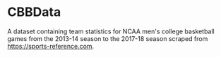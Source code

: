 # CBBData
A dataset containing team statistics for NCAA men's college basketball games from the 2013-14 season to the 2017-18 season scraped from https://sports-reference.com.
